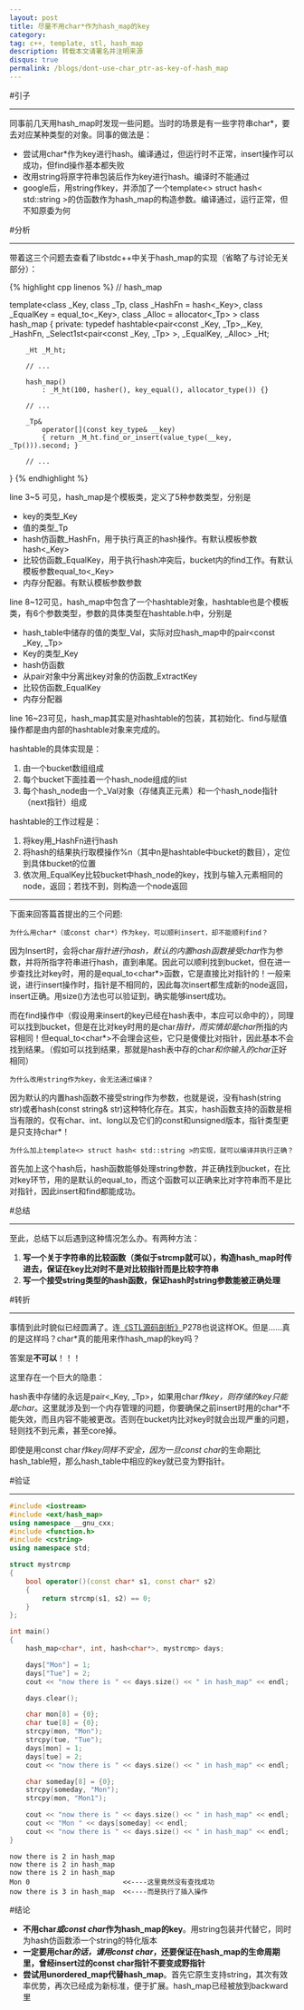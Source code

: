 ```yaml
---
layout: post
title: 尽量不用char*作为hash_map的key
category:
tag: c++, template, stl, hash_map
description: 转载本文请署名并注明来源
disqus: true
permalink: /blogs/dont-use-char_ptr-as-key-of-hash_map
---
```


#引子

---

同事前几天用hash_map时发现一些问题。当时的场景是有一些字符串char*，要去对应某种类型的对象。同事的做法是：

- 尝试用char*作为key进行hash。编译通过，但运行时不正常，insert操作可以成功，但find操作基本都失败
- 改用string将原字符串包装后作为key进行hash。编译时不能通过
- google后，用string作key，并添加了一个template<> struct hash< std::string >的仿函数作为hash_map的构造参数。编译通过，运行正常，但不知原委为何

#分析

---

带着这三个问题去查看了libstdc++中关于hash_map的实现（省略了与讨论无关部分）：

{% highlight cpp linenos %}
// hash_map

template<class _Key, class _Tp, class _HashFn = hash<_Key>,
    class _EqualKey = equal_to<_Key>, class _Alloc = allocator<_Tp> >
    class hash_map
{
    private:
        typedef hashtable<pair<const _Key, _Tp>,_Key, _HashFn,
                _Select1st<pair<const _Key, _Tp> >,
                _EqualKey, _Alloc> _Ht;

        _Ht _M_ht;

        // ...

        hash_map()
            : _M_ht(100, hasher(), key_equal(), allocator_type()) {}

        // ...

        _Tp&
            operator[](const key_type& __key)
            { return _M_ht.find_or_insert(value_type(__key, _Tp())).second; }

        // ...
}
{% endhighlight %}

line 3~5 可见，hash_map是个模板类，定义了5种参数类型，分别是

- key的类型_Key
- 值的类型_Tp
- hash仿函数_HashFn，用于执行真正的hash操作。有默认模板参数hash<_Key>
- 比较仿函数_EqualKey，用于执行hash冲突后，bucket内的find工作。有默认模板参数equal_to<_Key>
- 内存分配器。有默认模板参数参数

line 8~12可见，hash_map中包含了一个hashtable对象，hashtable也是个模板类，有6个参数类型，参数的具体类型在hashtable.h中，分别是

- hash_table中储存的值的类型_Val，实际对应hash_map中的pair<const _Key, _Tp>
- Key的类型_Key
- hash仿函数
- 从pair对象中分离出key对象的仿函数_ExtractKey
- 比较仿函数_EqualKey
- 内存分配器

line 16~23可见，hash_map其实是对hashtable的包装，其初始化、find与赋值操作都是由内部的hashtable对象来完成的。

hashtable的具体实现是：

1. 由一个bucket数组组成
2. 每个bucket下面挂着一个hash_node组成的list
3. 每个hash_node由一个_Val对象（存储真正元素）和一个hash_node指针（next指针）组成

hashtable的工作过程是：

1. 将key用_HashFn进行hash
2. 将hash的结果执行取模操作%n（其中n是hashtable中bucket的数目），定位到具体bucket的位置
3. 依次用_EqualKey比较bucket中hash_node的key，找到与输入元素相同的node，返回；若找不到，则构造一个node返回

---

下面来回答篇首提出的三个问题:

	为什么用char*（或const char*）作为key，可以顺利insert，却不能顺利find？

因为Insert时，会将char*指针进行hash，默认的内置hash函数接受char*作为参数，并将所指字符串进行hash，直到串尾。因此可以顺利找到bucket，但在进一步查找比对key时，用的是equal_to<char*>函数，它是直接比对指针的！一般来说，进行insert操作时，指针是不相同的，因此每次insert都生成新的node返回，insert正确。用size()方法也可以验证到，确实能够insert成功。

而在find操作中（假设用来insert的key已经在hash表中，本应可以命中的），同理可以找到bucket，但是在比对key时用的是char*指针，而实情却是char*所指的内容相同！但equal_to<char*>不会理会这些，它只是傻傻比对指针，因此基本不会找到结果。（假如可以找到结果，那就是hash表中存的char*和你输入的char*正好相同）

	为什么改用string作为key，会无法通过编译？

因为默认的内置hash函数不接受string作为参数，也就是说，没有hash(string str)或者hash(const string& str)这种特化存在。其实，hash函数支持的函数是相当有限的，仅有char、int、long以及它们的const和unsigned版本，指针类型更是只支持char*！

	为什么加上template<> struct hash< std::string >的实现，就可以编译并执行正确？

首先加上这个hash后，hash函数能够处理string参数，并正确找到bucket，在比对key环节，用的是默认的equal_to<string>，而这个函数可以正确来比对字符串而不是比对指针，因此insert和find都能成功。

#总结

---

至此，总结下以后遇到这种情况怎么办。有两种方法：

1. **写一个关于字符串的比较函数（类似于strcmp就可以），构造hash_map时传进去，保证在key比对时不是对比较指针而是比较字符串**
2. **写一个接受string类型的hash函数，保证hash时string参数能被正确处理**

#转折

---

事情到此时貌似已经圆满了。连[《STL源码剖析》](http://www.amazon.cn/STL%E6%BA%90%E7%A0%81%E5%89%96%E6%9E%90-%E4%BE%AF%E6%8D%B7/dp/B00116JFS0/ref=sr_1_1?s=books&ie=UTF8&qid=1378731553&sr=1-1&keywords=stl%E6%BA%90%E7%A0%81%E5%89%96%E6%9E%90)P278也说这样OK。但是……真的是这样吗？char*真的能用来作hash_map的key吗？

答案是**不可以**！！！

这里存在一个巨大的隐患：

hash表中存储的永远是pair<_Key, _Tp>，如果用char*作key，则存储的key只能是char*。这里就涉及到一个内存管理的问题，你要确保之前insert时用的char*不能失效，而且内容不能被更改。否则在bucket内比对key时就会出现严重的问题，轻则找不到元素，甚至core掉。

即使是用const char*作key同样不安全，因为一旦const char*的生命期比hash_table短，那么hash_table中相应的key就已变为野指针。

#验证

---

```cpp
#include <iostream>
#include <ext/hash_map>
using namespace __gnu_cxx;
#include <function.h>
#include <cstring>
using namespace std;

struct mystrcmp
{
    bool operator()(const char* s1, const char* s2)
    {
        return strcmp(s1, s2) == 0;
    }
};

int main()
{
    hash_map<char*, int, hash<char*>, mystrcmp> days;

    days["Mon"] = 1;
    days["Tue"] = 2;
    cout << "now there is " << days.size() << " in hash_map" << endl;

    days.clear();

    char mon[8] = {0};
    char tue[8] = {0};
    strcpy(mon, "Mon");
    strcpy(tue, "Tue");
    days[mon] = 1;
    days[tue] = 2;
    cout << "now there is " << days.size() << " in hash_map" << endl;

    char someday[8] = {0};
    strcpy(someday, "Mon");
    strcpy(mon, "Mon1");

    cout << "now there is " << days.size() << " in hash_map" << endl;
    cout << "Mon " << days[someday] << endl;
    cout << "now there is " << days.size() << " in hash_map" << endl;
}
```

	now there is 2 in hash_map
	now there is 2 in hash_map
	now there is 2 in hash_map
	Mon 0                       <<----这里竟然没有查找成功
	now there is 3 in hash_map	<<----而是执行了插入操作

#结论

- **不用char*或const char*作为hash_map的key**。用string包装并代替它，同时为hash仿函数添一个string的特化版本
- **一定要用char*的话，请用const char*，还要保证在hash_map的生命周期里，曾经insert过的const char指针不要变成野指针**
- **尝试用unordered_map代替hash_map**。首先它原生支持string，其次有效率优势，再次已经成为新标准，便于扩展。hash_map已经被放到backward里
